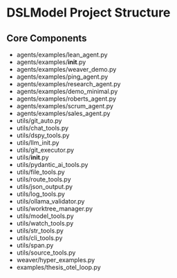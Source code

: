 # DSLModel Project Structure

## Core Components

- agents/examples/lean_agent.py
- agents/examples/__init__.py
- agents/examples/weaver_demo.py
- agents/examples/ping_agent.py
- agents/examples/research_agent.py
- agents/examples/demo_minimal.py
- agents/examples/roberts_agent.py
- agents/examples/scrum_agent.py
- agents/examples/sales_agent.py
- utils/git_auto.py
- utils/chat_tools.py
- utils/dspy_tools.py
- utils/llm_init.py
- utils/git_executor.py
- utils/__init__.py
- utils/pydantic_ai_tools.py
- utils/file_tools.py
- utils/route_tools.py
- utils/json_output.py
- utils/log_tools.py
- utils/ollama_validator.py
- utils/worktree_manager.py
- utils/model_tools.py
- utils/watch_tools.py
- utils/str_tools.py
- utils/cli_tools.py
- utils/span.py
- utils/source_tools.py
- weaver/hyper_examples.py
- examples/thesis_otel_loop.py

